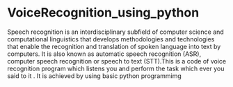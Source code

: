 # VoiceRecognition_using_python
Speech recognition is an interdisciplinary subfield of computer science and computational linguistics that develops methodologies and technologies that enable the recognition and translation of spoken language into text by computers. It is also known as automatic speech recognition (ASR), computer speech recognition or speech to text (STT).This is a code of voice recognition program which listens you and perform the task which ever you said to it . It is achieved by using basic python programmimg
